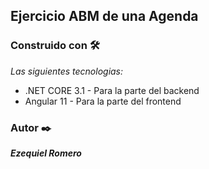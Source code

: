 ## Ejercicio ABM de una Agenda

### Construido con 🛠️
_Las siguientes tecnologias:_
* .NET CORE 3.1 - Para la parte del backend
* Angular 11 - Para la parte del frontend

### Autor ✒️
**_Ezequiel Romero_** 
